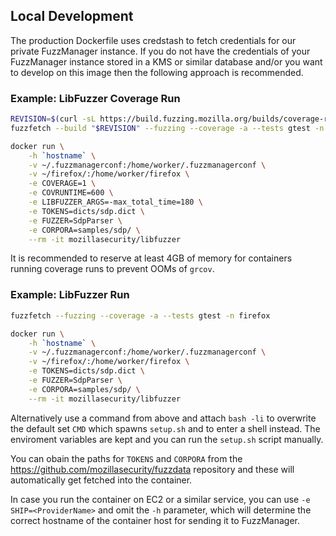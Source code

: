 ## Local Development

The production Dockerfile uses credstash to fetch credentials for our private FuzzManager instance. If you do not have the credentials of your FuzzManager instance stored in a KMS or similar database and/or you want to develop on this image then the following approach is recommended.

### Example: LibFuzzer Coverage Run

```bash
REVISION=$(curl -sL https://build.fuzzing.mozilla.org/builds/coverage-revision.txt)
fuzzfetch --build "$REVISION" --fuzzing --coverage -a --tests gtest -n firefox

docker run \
    -h `hostname` \
    -v ~/.fuzzmanagerconf:/home/worker/.fuzzmanagerconf \
    -v ~/firefox/:/home/worker/firefox \
    -e COVERAGE=1 \
    -e COVRUNTIME=600 \
    -e LIBFUZZER_ARGS=-max_total_time=180 \
    -e TOKENS=dicts/sdp.dict \
    -e FUZZER=SdpParser \
    -e CORPORA=samples/sdp/ \
    --rm -it mozillasecurity/libfuzzer
```

It is recommended to reserve at least 4GB of memory for containers running coverage runs to prevent OOMs of `grcov`.

### Example: LibFuzzer Run

```bash
fuzzfetch --fuzzing --coverage -a --tests gtest -n firefox

docker run \
    -h `hostname` \
    -v ~/.fuzzmanagerconf:/home/worker/.fuzzmanagerconf \
    -v ~/firefox/:/home/worker/firefox \
    -e TOKENS=dicts/sdp.dict \
    -e FUZZER=SdpParser \
    -e CORPORA=samples/sdp/ \
    --rm -it mozillasecurity/libfuzzer
```

Alternatively use a command from above and attach `bash -li` to overwrite the default set `CMD` which spawns `setup.sh` and to enter a shell instead. The enviroment variables are kept and you can run the `setup.sh` script manually.

You can obain the paths for `TOKENS` and `CORPORA` from the https://github.com/mozillasecurity/fuzzdata repository and these will automatically get fetched into the container.

In case you run the container on EC2 or a similar service, you can use `-e SHIP=<ProviderName>` and omit the `-h` parameter, which will determine the correct hostname of the container host for sending it to FuzzManager.
